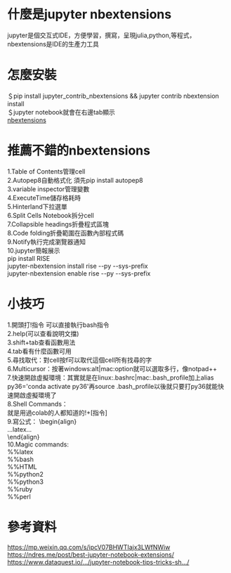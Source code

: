 # 什麼是jupyter nbextensions 
jupyter是個交互式IDE，方便學習，撰寫，呈現julia,python,等程式，nbextensions是IDE的生產力工具  

# 怎麼安裝  
＄pip install jupyter_contrib_nbextensions && jupyter contrib nbextension install  
＄jupyter notebook就會在右邊tab顯示  
[nbextensions](https://goo.gl/images/kYFoC)

# 推薦不錯的nbextensions  
1.Table of Contents管理cell  
2.Autopep8自動格式化 須先pip install autopep8  
3.variable inspector管理變數  
4.ExecuteTime儲存格耗時  
5.Hinterland下拉選單  
6.Split Cells Notebook拆分cell  
7.Collapsible headings折疊程式區塊  
8.Code folding折疊範圍在函數內部程式碼  
9.Notify執行完成瀏覽器通知  
10.jupyter簡報展示  
pip install RISE  
jupyter-nbextension install rise --py --sys-prefix  
jupyter-nbextension enable rise --py --sys-prefix  

# 小技巧  
1.開頭打!指令 可以直接執行bash指令  
2.help(可以查看說明文擋)  
3.shift+tab查看函數用法  
4.tab看有什麼函數可用  
5.尋找取代：對cell按f可以取代這個cell所有找尋的字  
6.Multicursor：按著windows:alt|mac:option就可以選取多行，像notpad++  
7.快速開啟虛擬環境：其實就是在linux:.bashrc|mac:.bash_profile加上alias py36='conda activate py36'再source .bash_profile以後就只要打py36就能快速開啟虛擬環境了  
8.Shell Commands：  
就是用過colab的人都知道的!+[指令]  
9.寫公式：
\begin{align}  
...latex...  
\end{align}  
10.Magic commands:  
%%latex  
%%bash  
%%HTML  
%%python2  
%%python3  
%%ruby  
%%perl  

# 參考資料  
https://mp.weixin.qq.com/s/ipcV07BHWTIajx3LWfNWiw  
https://ndres.me/post/best-jupyter-notebook-extensions/  
https://www.dataquest.io/…/jupyter-notebook-tips-tricks-sh…/  
